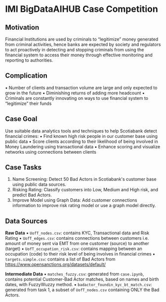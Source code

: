 # IMI BigDataAIHUB Case Competition

## Motivation
Financial Institutions are used by criminals to “legitimize” money generated from criminal activities, hence banks are expected by society and regulators to act proactively in detecting and stopping criminals from using the financial system to access their money through effective monitoring and reporting to authorities.

## Complication
▪ Number of clients and transaction volume are large and only expected to grow in the future
▪ Diminishing returns of adding more headcount
▪ Criminals are constantly innovating on ways to use financial system to “legitimize” their funds

## Case Goal
Use suitable data analytics tools and techniques to help Scotiabank detect financial crimes:
▪ Find known high risk people in our customer base using public data
▪ Score clients according to their likelihood of being involved in Money Laundering using transactional data
▪ Enhance scoring and visualize networks using connections between clients

## Case Tasks
1. Name Screening: Detect 50 Bad Actors in Scotiabank's customer base using public data sources.
2. Risking Rating: Classify customers into Low, Medium and High risk, and predict Bad Actors.
3. Improve Model using Graph Data: Add customer connections information to improve risk rating model or use a graph model directly.

## Data Sources
**Raw Data**
▪ `UofT_nodes.csv`: contains KYC, Transactional data and Risk Rating
▪ `UofT_edges.csv`: contains connections between customers i.e. amount of money sent via EMT from one customer (source) to another (target)
▪ `UofT_occupation_risk.csv`: contains mapping between an occupation (code) to their risk level of being involves in financial crimes
▪ `targets.simple.csv`: contains a list of Bad Actors from https://www.opensanctions.org/datasets/default/

**Intermediate Data**
▪ `matches_fuzzy.csv`: generated from `case.ipynb`, contains potential Customer-Bad Actor matches, based on names and birth dates, with FuzzyWuzzy method.
▪ `badactor_foundin_kyc_bt_match.csv`: generated from task 1, a subset of `UofT_nodes.csv` containing ONLY the Bad Actors.
